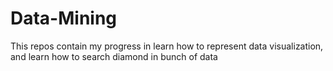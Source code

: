# Data-Mining
This repos contain my progress in learn how to represent data visualization, and learn how to search diamond in bunch of data
